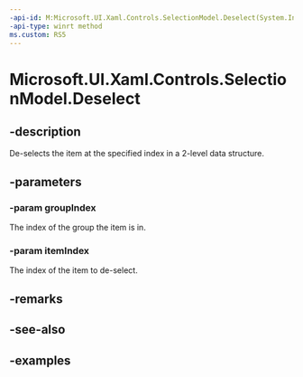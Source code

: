 ```yaml
---
-api-id: M:Microsoft.UI.Xaml.Controls.SelectionModel.Deselect(System.Int32,System.Int32)
-api-type: winrt method
ms.custom: RS5
---
```


<!-- Method syntax.
public void SelectionModel.Deselect(Int32 groupIndex, Int32 itemIndex)
-->

# Microsoft.UI.Xaml.Controls.SelectionModel.Deselect

## -description

De-selects the item at the specified index in a 2-level data structure.

## -parameters

### -param groupIndex

The index of the group the item is in.

### -param itemIndex

The index of the item to de-select.

## -remarks

## -see-also

## -examples

